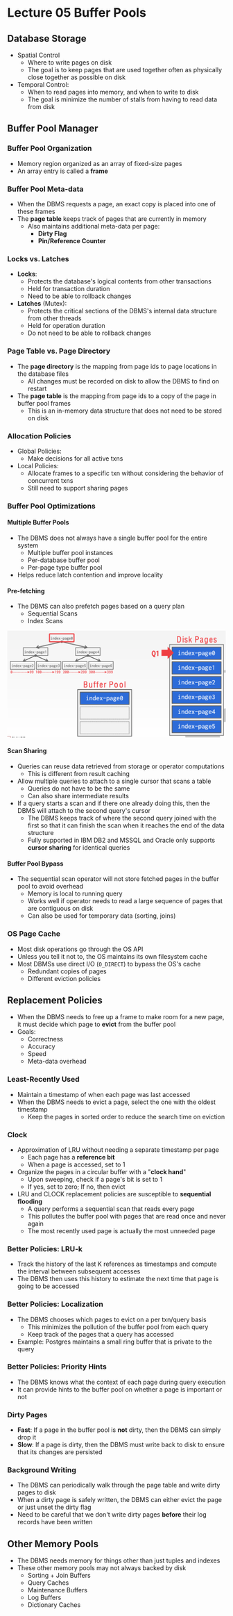 # Lecture 05 Buffer Pools

## Database Storage

* Spatial Control
  * Where to write pages on disk
  * The goal is to keep pages that are used together often as physically close together as possible on disk
* Temporal Control:
  * When to read pages into memory, and when to write to disk
  * The goal is minimize the number of stalls from having to read data from disk

## Buffer Pool Manager

### Buffer Pool Organization

* Memory region organized as an array of fixed-size pages
* An array entry is called a **frame**

### Buffer Pool Meta-data

* When the DBMS requests a page, an exact copy is placed into one of these frames
* The **page table** keeps track of pages that are currently in memory
  * Also maintains additional meta-data per page:
    * **Dirty Flag**
    * **Pin/Reference Counter**

### Locks vs. Latches

* **Locks**:
  * Protects the database's logical contents from other transactions
  * Held for transaction duration
  * Need to be able to rollback changes
* **Latches** (Mutex):
  * Protects the critical sections of the DBMS's internal data structure from other threads
  * Held for operation duration
  * Do not need to be able to rollback changes

### Page Table vs. Page Directory

* The **page directory** is the mapping from page ids to page locations in the database files
  * All changes must be recorded on disk to allow the DBMS to find on restart
* The **page table** is the mapping from page ids to a copy of the page in buffer pool frames
  * This is an in-memory data structure that does not need to be stored on disk

### Allocation Policies

* Global Policies:
  * Make decisions for all active txns
* Local Policies:
  * Allocate frames to a specific txn without considering the behavior of concurrent txns
  * Still need to support sharing pages

### Buffer Pool Optimizations

#### Multiple Buffer Pools

* The DBMS does not always have a single buffer pool for the entire system
  * Multiple buffer pool instances
  * Per-database buffer pool
  * Per-page type buffer pool
* Helps reduce latch contention and improve locality

#### Pre-fetching

* The DBMS can also prefetch pages based on a query plan
  * Sequential Scans
  * Index Scans

![prefetching_index_scans](images/lecture05-bufferpool/prefetching_index_scans.png)

#### Scan Sharing

* Queries can reuse data retrieved from storage or operator computations
  * This is different from result caching
* Allow multiple queries to attach to a single cursor that scans a table
  * Queries do not have to be the same
  * Can also share intermediate results
* If a query starts a scan and if there one already doing this, then the DBMS will attach to the second query's cursor
  * The DBMS keeps track of where the second query joined with the first so that it can finish the scan when it reaches the end of the data structure
  * Fully supported in IBM DB2 and MSSQL and Oracle only supports **cursor sharing** for identical queries

#### Buffer Pool Bypass

* The sequential scan operator will not store fetched pages in the buffer pool to avoid overhead
  * Memory is local to running query
  * Works well if operator needs to read a large sequence of pages that are contiguous on disk
  * Can also be used for temporary data (sorting, joins)

### OS Page Cache

* Most disk operations go through the OS API
* Unless you tell it not to, the OS maintains its own filesystem cache
* Most DBMSs use direct I/O (`O_DIRECT`) to bypass the OS's cache
  * Redundant copies of pages
  * Different eviction policies

## Replacement Policies

* When the DBMS needs to free up a frame to make room for a new page, it must decide which page to **evict** from the buffer pool
* Goals:
  * Correctness
  * Accuracy
  * Speed
  * Meta-data overhead

### Least-Recently Used

* Maintain a timestamp of when each page was last accessed
* When the DBMS needs to evict a page, select the one with the oldest timestamp
  * Keep the pages in sorted order to reduce the search time on eviction

### Clock

* Approximation of LRU without needing a separate timestamp per page
  * Each page has a **reference bit**
  * When a page is accessed, set to 1
* Organize the pages in a circular buffer with a "**clock hand**"
  * Upon sweeping, check if a page's bit is set to 1
  * If yes, set to zero; If no, then evict
* LRU and CLOCK replacement policies are susceptible to **sequential flooding**
  * A query performs a sequential scan that reads every page
  * This pollutes the buffer pool with pages that are read once and never again
  * The most recently used page is actually the most unneeded page

### Better Policies: LRU-k

* Track the history of the last K references as timestamps and compute the interval between subsequent accesses
* The DBMS then uses this history to estimate the next time that page is going to be accessed

### Better Policies: Localization

* The DBMS chooses which pages to evict on a per txn/query basis
  * This minimizes the pollution of the buffer pool from each query
  * Keep track of the pages that a query has accessed
* Example: Postgres maintains a small ring buffer that is private to the query

### Better Policies: Priority Hints

* The DBMS knows what the context of each page during query execution
* It can provide hints to the buffer pool on whether a page is important or not

### Dirty Pages

* **Fast**: If a page in the buffer pool is **not** dirty, then the DBMS can simply drop it
* **Slow**: If a page is dirty, then the DBMS must write back to disk to ensure that its changes are persisted

### Background Writing

* The DBMS can periodically walk through the page table and write dirty pages to disk
* When a dirty page is safely written, the DBMS can either evict the page or just unset the dirty flag
* Need to be careful that we don't write dirty pages **before** their log records have been written

## Other Memory Pools

* The DBMS needs memory for things other than just tuples and indexes
* These other memory pools may not always backed by disk
  * Sorting + Join Buffers
  * Query Caches
  * Maintenance Buffers
  * Log Buffers
  * Dictionary Caches
